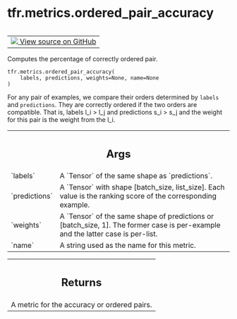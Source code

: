 <div itemscope itemtype="http://developers.google.com/ReferenceObject">
<meta itemprop="name" content="tfr.metrics.ordered_pair_accuracy" />
<meta itemprop="path" content="Stable" />
</div>

# tfr.metrics.ordered_pair_accuracy

<!-- Insert buttons and diff -->

<table class="tfo-notebook-buttons tfo-api" align="left">

<td>
  <a target="_blank" href="https://github.com/tensorflow/ranking/tree/master/tensorflow_ranking/python/metrics.py">
    <img src="https://www.tensorflow.org/images/GitHub-Mark-32px.png" />
    View source on GitHub
  </a>
</td>
</table>

Computes the percentage of correctly ordered pair.

<pre class="devsite-click-to-copy prettyprint lang-py tfo-signature-link">
<code>tfr.metrics.ordered_pair_accuracy(
    labels, predictions, weights=None, name=None
)
</code></pre>

<!-- Placeholder for "Used in" -->

For any pair of examples, we compare their orders determined by `labels` and
`predictions`. They are correctly ordered if the two orders are compatible. That
is, labels l_i > l_j and predictions s_i > s_j and the weight for this pair is
the weight from the l_i.

<!-- Tabular view -->

 <table class="properties responsive orange">
<tr><th colspan="2"><h2 class="add-link">Args</h2></th></tr>

<tr>
<td>
`labels`
</td>
<td>
A `Tensor` of the same shape as `predictions`.
</td>
</tr><tr>
<td>
`predictions`
</td>
<td>
A `Tensor` with shape [batch_size, list_size]. Each value is
the ranking score of the corresponding example.
</td>
</tr><tr>
<td>
`weights`
</td>
<td>
A `Tensor` of the same shape of predictions or [batch_size, 1]. The
former case is per-example and the latter case is per-list.
</td>
</tr><tr>
<td>
`name`
</td>
<td>
A string used as the name for this metric.
</td>
</tr>
</table>

<!-- Tabular view -->

 <table class="properties responsive orange">
<tr><th colspan="2"><h2 class="add-link">Returns</h2></th></tr>
<tr class="alt">
<td colspan="3">
A metric for the accuracy or ordered pairs.
</td>
</tr>

</table>
